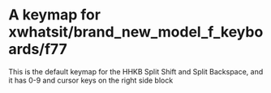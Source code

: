 # A  keymap for xwhatsit/brand_new_model_f_keyboards/f77

This is the default keymap for the HHKB Split Shift and Split Backspace, and it has 0-9 and cursor keys on the right side block

